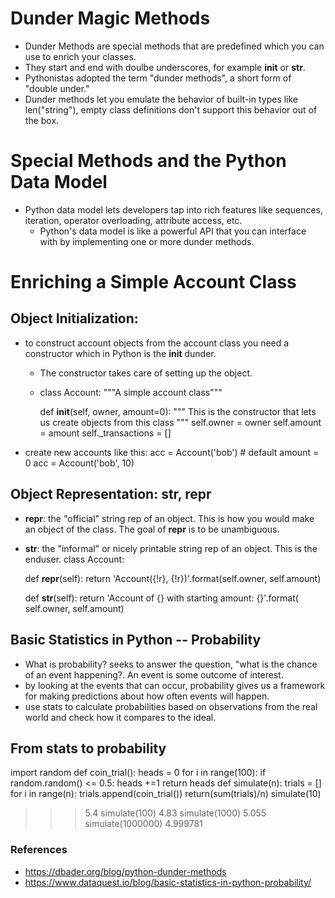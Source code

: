 # Dunder Magic Methods
- Dunder Methods are special methods that are predefined which you can use to enrich your classes.
- They start and end with doulbe underscores, for example __init__ or __str__.
- Pythonistas adopted the term "dunder methods", a short form of "double under."
- Dunder methods let you emulate the behavior of built-in types like len("string"), empty class definitions don't support this behavior out of the box.

# Special Methods and the Python Data Model
  - Python data model lets developers tap into rich features like sequences, iteration, operator overloading, attribute access, etc.
    - Python's data model is like a powerful API that you can interface with by implementing one or more dunder methods.

# Enriching a Simple Account Class

## Object Initialization: 
- to construct account objects from the account class you need a constructor which in Python is the __init__ dunder.
  - The constructor takes care of setting up the object.
  - class Account:
    """A simple account class"""

    def __init__(self, owner, amount=0):
        """
        This is the constructor that lets us create
        objects from this class
        """
        self.owner = owner
        self.amount = amount
        self._transactions = []
- create new accounts like this:
acc = Account('bob')  # default amount = 0
acc = Account('bob', 10)

## Object Representation: __str__, __repr__
- __repr__: the "official" string rep of an object. This is how you would make an object of the class. The goal of __repr__ is to be unambiguous.
- __str__: the "informal" or nicely printable string rep of an object. This is the enduser.
class Account:

    def __repr__(self):
        return 'Account({!r}, {!r})'.format(self.owner, self.amount)

    def __str__(self):
        return 'Account of {} with starting amount: {}'.format(
            self.owner, self.amount)

## Basic Statistics in Python -- Probability
- What is probability? seeks to answer the question, "what is the chance of an event happening?. An event is some outcome of interest. 
- by looking at the events that can occur, probability gives us a framework for making predictions about how often events will happen.
- use stats to calculate probabilities based on observations from the real world and check how it compares to the ideal.

## From stats to probability
import random
def coin_trial():
heads = 0
for i in range(100):
    if random.random() <= 0.5:
        heads +=1
    return heads
def simulate(n):
    trials = []
    for i in range(n):
        trials.append(coin_trial())
    return(sum(trials)/n)
simulate(10)
>>> 5.4
simulate(100)
>>> 4.83
simulate(1000)
>>> 5.055
simulate(1000000)
>>> 4.999781

### References
- https://dbader.org/blog/python-dunder-methods
- https://www.dataquest.io/blog/basic-statistics-in-python-probability/